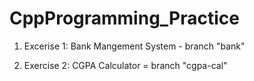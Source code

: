 
# CppProgramming_Practice

1. Excerise 1: Bank Mangement System - branch "bank"

1. Exercise 2: CGPA Calculator = branch "cgpa-cal"